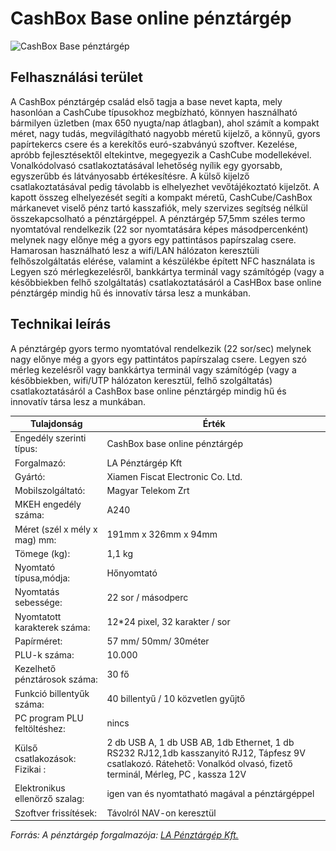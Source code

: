 # CashBox Base online pénztárgép

![CashBox Base pénztárgép](..\_media\penztargep\cashbox-base-wifi-black-and-white.png)

## Felhasználási terület
A CashBox pénztárgép család első tagja a base nevet kapta, mely hasonlóan a CashCube típusokhoz megbízható, könnyen használható bármilyen üzletben (max 650 nyugta/nap átlagban), ahol számít a kompakt méret, nagy tudás, megvilágítható nagyobb méretű kijelző, a könnyű, gyors papírtekercs csere és a kerekítős euró-szabványú szoftver. Kezelése, apróbb fejlesztésektől eltekintve, megegyezik a CashCube modellekével. Vonalkódolvasó csatlakoztatásával lehetőség nyílik egy gyorsabb, egyszerűbb és látványosabb értékesítésre. A külső kijelző csatlakoztatásával pedig távolabb is elhelyezhet vevőtájékoztató kijelzőt. A kapott összeg elhelyezését segíti a kompakt méretű, CashCube/CashBox márkanevet viselő pénz tartó kasszafiók, mely szervizes segítség nélkül összekapcsolható a pénztárgéppel. A pénztárgép 57,5mm széles termo nyomtatóval rendelkezik (22 sor nyomtatására képes másodpercenként) melynek nagy előnye még a gyors egy pattintásos papírszalag csere. Hamarosan használható lesz a wifi/LAN hálózaton keresztüli felhőszolgáltatás elérése, valamint a  készülékbe épített NFC használata is Legyen szó mérlegkezelésről, bankkártya terminál vagy számítógép (vagy a későbbiekben felhő szolgáltatás) csatlakoztatásáról a CasHBox base online pénztárgép mindig hű és innovatív társa lesz a munkában. 

## Technikai leírás
A pénztárgép gyors termo nyomtatóval rendelkezik (22 sor/sec) melynek nagy előnye még a gyors egy pattintátos papírszalag csere. Legyen szó mérleg kezelésről vagy bankkártya terminál vagy számítógép (vagy a későbbiekben, wifi/UTP hálózaton keresztül, felhő szolgáltatás) csatlakoztatásáról a CashBox base online pénztárgép mindig hű és innovatív társa lesz a munkában.

| Tulajdonság | Érték |
| -------------- | ----------- |
| Engedély szerinti típus: | CashBox base online pénztárgép | 
| Forgalmazó: | LA Pénztárgép Kft | 
| Gyártó: | Xiamen Fiscat Electronic Co. Ltd. | 
| Mobilszolgáltató:	| Magyar Telekom Zrt | 
| MKEH engedély száma: | A240 | 
| Méret (szél x mély x mag) mm:	| 191mm x 326mm x 94mm | 
| Tömege (kg): | 1,1 kg | 
| Nyomtató típusa,módja: | Hőnyomtató | 
| Nyomtatás sebessége: | 22 sor / másodperc | 
| Nyomtatott karakterek száma: | 12*24 pixel, 32 karakter / sor | 
| Papírméret: | 57 mm/ 50mm/ 30méter | 
| PLU-k száma: | 10.000 | 
| Kezelhető pénztárosok száma: | 30 fő | 
| Funkció billentyűk száma:	| 40 billentyű / 10 közvetlen gyűjtő | 
| PC program PLU feltöltéshez: | nincs | 
| Külső csatlakozások:	Fizikai : | 2 db USB A, 1 db USB AB, 1db Ethernet, 1 db RS232 RJ12,1db kasszanyitó RJ12, Tápfesz 9V csatlakozó. Rátehető: Vonalkód olvasó, fizető terminál, Mérleg, PC , kassza 12V | 
| Elektronikus ellenörző szalag: | igen van és nyomtatható magával a pénztárgéppel | 
| Szoftver frissítések: | Távolról NAV-on keresztül | 

*Forrás: A pénztárgép forgalmazója: [LA Pénztárgép Kft.](https://www.apenztargep.hu/)*